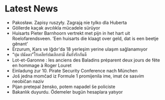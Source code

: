 # Latest News
-  Pakosław. Zapisy ruszyły. Zagrają nie tylko dla Huberta
-  Göllerde kaçak avcılıkla mücadele sürüyor
-  Huisarts Pieter Barnhoorn vertrekt met pijn in het hart uit Roelofarendsveen. ’Een huisarts die klaagt over geld, dat is een beetje gênant’
-  Erzurum, Kars ve Iğdır'da 18 yerleşim yerine ulaşım sağlanamıyor
-  “บุ๋ม ปนัดดา”โร่เคลียร์ปมเลิกสามี ลั่นยังรักกันดี
-  Lot-et-Garonne : les anciens des Baladins préparent deux jours de fête en hommage à Roger Louret
-  Einladung zur 10. Pirate Security Conference nach München
-  Još jedna momčad iz Formule 1 promijenila ime, imat će sasvim neobičan naziv
-  Pijan pretepal žensko, potem napadel še policiste
-  Bakanlık duyurdu. Ödemeler bugün hesaplara yatıyor
